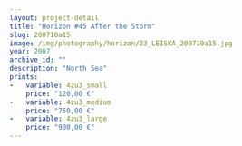 ```yaml
---
layout: project-detail
title: "Horizon #45 After the Storm"
slug: 200710a15
image: /img/photography/horizon/23_LEISKA_200710a15.jpg
year: 2007
archive_id: ""
description: "North Sea"
prints: 
-   variable: 4zu3_small
    price: "120,00 €"
-   variable: 4zu3_medium
    price: "750,00 €"
-   variable: 4zu3_large
    price: "900,00 €"
---
```

